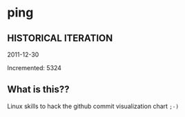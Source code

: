 # ping

## HISTORICAL ITERATION
2011-12-30

Incremented: 5324

## What is this?? 
Linux skills to hack the github commit visualization chart `;-)`
